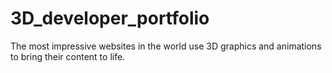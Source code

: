 # 3D_developer_portfolio
 The most impressive websites in the world use 3D graphics and animations to bring their content to life.
